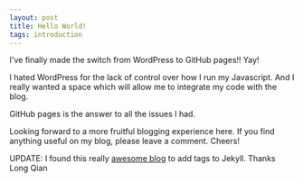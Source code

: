 ```yaml
---
layout: post
title: Hello World!
tags: introduction
---
```


I've finally made the switch from WordPress to GitHub pages!! Yay!

I hated WordPress for the lack of control over how I run my Javascript. And I really wanted a space which will allow me to integrate my code with the blog.

GitHub pages is the answer to all the issues I had.

Looking forward to a more fruitful blogging experience here. If you find anything useful on my blog, please leave a comment. Cheers!

UPDATE: I found this really [awesome blog](http://longqian.me/2017/02/09/github-jekyll-tag/) to add tags to Jekyll. Thanks Long Qian
